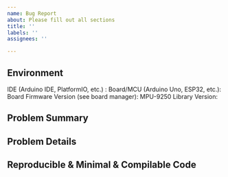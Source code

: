 ```yaml
---
name: Bug Report
about: Please fill out all sections
title: ''
labels: ''
assignees: ''

---
```


## Environment

IDE (Arduino IDE, PlatformIO, etc.) : 
Board/MCU (Arduino Uno, ESP32, etc.): 
Board Firmware Version (see board manager): 
MPU-9250 Library Version: 

## Problem Summary


## Problem Details


## Reproducible & Minimal & Compilable Code
